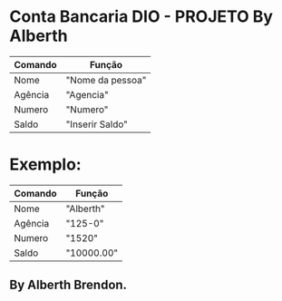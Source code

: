 # Conta Bancaria DIO - PROJETO By Alberth

| Comando | Função |
|---------| ------ |
|Nome|"Nome da pessoa"
|Agência| "Agencia"
|Numero| "Numero"
|Saldo| "Inserir Saldo"

# Exemplo:

| Comando | Função |
|---------| ------ |
|Nome|"Alberth"
|Agência| "125-0"
|Numero| "1520"
|Saldo| "10000.00"

## By Alberth Brendon.